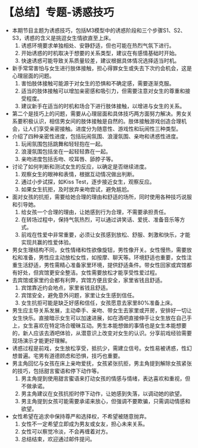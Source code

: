 # 【总结】专题-诱惑技巧

-   本期节目主题为诱惑技巧，包括M3模型中的诱惑阶段和三个步骤S1、S2、S3，诱惑的含义是挑逗女生情欲直至上床。
    1.  诱惑环境要求单独相处、安静舒适，但也可能在热烈气氛下进行。
    2.  开始诱惑的时机取决于想要的关系类型，建议在有感情基础时开始。
    3.  快速诱惑可能导致关系质量较差，建议根据具体情况选择适当时机。
-   新手常常害怕与女生进行肢体接触，担心得罪女生或失去下次约会机会，这是心理层面的问题。
    1.  害怕肢体接触可能源于对女生的恐惧和不确定感，需要逐渐克服。
    2.  适当的肢体接触可以增加亲密感和吸引力，但需要注意对女生的尊重和接受程度。
    3.  建议新手在适当的时机和场合下进行肢体接触，以增进与女生的关系。
-   第二个是技巧上的问题，需要从心理层面和具体技巧两方面努力解决。男女关系要积极认识，相信男女间的肢体接触是自然的。肢体接触游戏创造合理机会，让人们享受亲密接触。进度分为随意性、游戏性和玩闹性三种类型。
-   介绍了四种亲密性进度，包括玩闹氛围、浪漫氛围、亲吻和诱惑性进度。
    1.  玩闹氛围包括跳舞和轻轻抱在一起。
    2.  浪漫氛围包括坐在一起轻轻靠在一起。
    3.  亲吻进度包括舌吻、咬耳唇、舔脖子等。
-   讨论了如何判断和测试女生的反应，以确定是否继续进度。
    1.  观察女生的眼神和表情，根据互动情况做出判断。
    2.  通过小步试探，如Kiss Test，逐步接近女生，观察反应。
    3.  如果女生抗拒，及时放弃亲吻尝试，避免尴尬。
-   面对女孩的抗拒，需要给她合理的理由和舒适的场所，同时使用各种技巧说服和引导她。
    1.  给女孩一个合理的理由，让她感到行为合理，不需要承担责任。
    2.  在转场过程中，保持气氛热烈，可以通过讲笑话、爱抚、准备音乐等方式。
    3.  前戏在性爱中非常重要，必须让女孩感到放松、舒服、刺激和快乐，才能实现共赢的性爱体验。
-   男女生理结构不同，女性情绪和性欲像旋钮，男性像开关。女性慢热，需要放松和准备，男性应主动放松女性，如按摩、聊天等。环境舒适也重要，女性注重生活舒适，男性需精心准备家里环境，提供舒适条件。带女性回家或宾馆都有好处，但宾馆更安全整洁。女性需要放松才能享受性爱过程。
-   去宾馆或家里约会都有利弊，宾馆方便且安全，家里省钱且舒适。
    1.  宾馆靠近约会地点，家里省钱且舒适。
    2.  宾馆安全，避免意外问题，家里让女生感到信任。
    3.  女生抗拒可能是缺乏好感和信任，女孩愿意去家里80%准备上床。
-   男生应主导关系发展，主动牵手、亲吻、带女生去家里或开房，安排好一切让女生快乐。直接暗示女生可以加速进展，如在酒吧直接伸手让女生放在自己手上，女生喜欢在特定场合暧昧互动。男生本能想做的事情也是女生本能想要的，新人应该去酒吧体验，从潜意识上改变对女生的认识。分享前戏经验需要现场演示才能更好理解。
-   诱惑过程是前戏，女生放松享受，抵抗少，需建立信号。女性易被诱惑，性幻想普遍。宅男有道德顾虑和恐惧，技巧也重要。
-   男主角回忆与女孩在床上亲吻爱抚，女孩紧张抗拒，男主角提到解除女孩紧张的技巧，包括甜言蜜语和停下动作等。
    1.  男主角提到使用甜言蜜语来打动女孩的情感与情绪，表达喜欢和重视，但不做承诺。
    2.  男主角建议在女孩抗拒时停下动作，让她感到失落，以调动她的欲望。
    3.  男主角提到女孩可能需要承诺来放心，但强调不要欺骗，只需调动情感和欲望。
-   女性希望在追求中保持尊严和选择权，不希望被随意抛弃。
    1.  女性不一定希望立即成为男友或女友，担心未来关系。
    2.  女性可以察觉冷淡，不会再缠着对方。
    3.  总结结束，欢迎通过邮件提问。